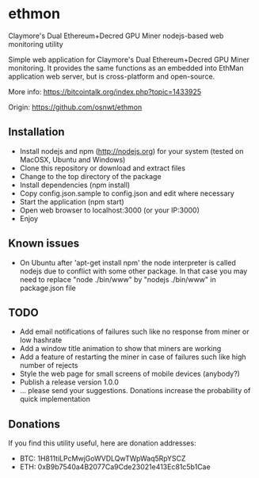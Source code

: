 # ethmon
Claymore's Dual Ethereum+Decred GPU Miner nodejs-based web monitoring utility

Simple web application for Claymore's Dual Ethereum+Decred GPU Miner monitoring. It provides the same functions as an embedded into EthMan application web server, but is cross-platform and open-source.

More info: https://bitcointalk.org/index.php?topic=1433925

Origin: https://github.com/osnwt/ethmon

## Installation
* Install nodejs and npm (http://nodejs.org) for your system (tested on MacOSX, Ubuntu and Windows)
* Clone this repository or download and extract files
* Change to the top directory of the package
* Install dependencies (npm install)
* Copy config.json.sample to config.json and edit where necessary
* Start the application (npm start)
* Open web browser to localhost:3000 (or your IP:3000)
* Enjoy

## Known issues
* On Ubuntu after 'apt-get install npm' the node interpreter is called nodejs due to conflict with some other package. In that case you may need to replace "node ./bin/www" by "nodejs ./bin/www" in package.json file

## TODO
* Add email notifications of failures such like no response from miner or low hashrate
* Add a window title animation to show that miners are working
* Add a feature of restarting the miner in case of failures such like high number of rejects
* Style the web page for small screens of mobile devices (anybody?)
* Publish a release version 1.0.0
* ... please send your suggestions. Donations increase the probability of quick implementation

## Donations
If you find this utility useful, here are donation addresses:
* BTC: 1H811tiLPcMwjGoWVDLQwTWpWaq5RpYSCZ
* ETH: 0xB9b7540a4B2077Ca9Cde23021e413Ec81c5b1Cae
